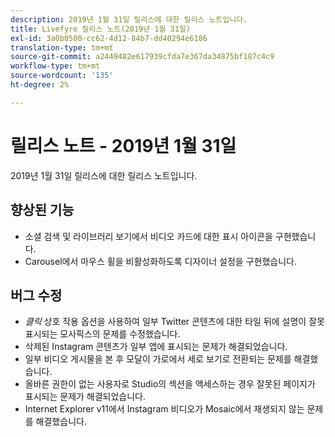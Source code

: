 ```yaml
---
description: 2019년 1월 31일 릴리스에 대한 릴리스 노트입니다.
title: Livefyre 릴리스 노트(2019년 1월 31일)
exl-id: 3a0b0500-cc62-4d12-84b7-dd40294e6186
translation-type: tm+mt
source-git-commit: a2449482e617939cfda7e367da34875bf187c4c9
workflow-type: tm+mt
source-wordcount: '135'
ht-degree: 2%

---
```


# 릴리스 노트 - 2019년 1월 31일

2019년 1월 31일 릴리스에 대한 릴리스 노트입니다.

## 향상된 기능

* 소셜 검색 및 라이브러리 보기에서 비디오 카드에 대한 표시 아이콘을 구현했습니다.
* Carousel에서 마우스 휠을 비활성화하도록 디자이너 설정을 구현했습니다.

## 버그 수정

* *클릭* 상호 작용 옵션을 사용하여 일부 Twitter 콘텐츠에 대한 타일 뒤에 설명이 잘못 표시되는 모사픽스의 문제를 수정했습니다.
* 삭제된 Instagram 콘텐츠가 일부 앱에 표시되는 문제가 해결되었습니다.
* 일부 비디오 게시물을 본 후 모달이 가로에서 세로 보기로 전환되는 문제를 해결했습니다.
* 올바른 권한이 없는 사용자로 Studio의 섹션을 액세스하는 경우 잘못된 페이지가 표시되는 문제가 해결되었습니다.
* Internet Explorer v11에서 Instagram 비디오가 Mosaic에서 재생되지 않는 문제를 해결했습니다.
